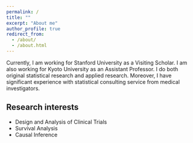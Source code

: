 ```yaml
---
permalink: /
title: ""
excerpt: "About me"
author_profile: true
redirect_from: 
  - /about/
  - /about.html
---
```


Currently, I am working for Stanford University as a Visiting Scholar. I am also working for Kyoto University as an Assistant Professor. I do both original statistical research and applied research. Moreover, I have significant experience with statistical consulting service from medical investigators.

## Research interests

* Design and Analysis of Clinical Trials
* Survival Analysis
* Causal Inference
